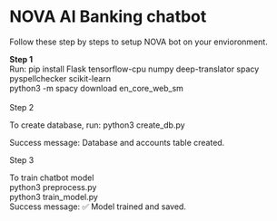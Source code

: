 # NOVA AI Banking chatbot

Follow these step by steps to setup NOVA bot on your envioronment.

<b>Step 1</b><br>
Run: pip install Flask tensorflow-cpu numpy deep-translator spacy pyspellchecker scikit-learn<br>
python3 -m spacy download en_core_web_sm<br>
<br>
Step 2

To create database, run:
python3 create_db.py

Success message: Database and accounts table created.

Step 3

To train chatbot model<br>
python3 preprocess.py<br>
python3 train_model.py<br>
Success message: ✅ Model trained and saved.
